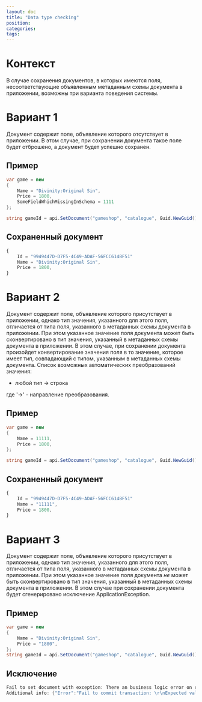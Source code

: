 ```yaml
---
layout: doc
title: "Data type checking"
position: 
categories: 
tags:
---
```


# Контекст
В случае сохранения документов, в которых имеются поля, несоответствующие объявленным метаданным
схемы документа в приложении, возможны три варианта поведения системы.

# Вариант 1
Документ содержит поле, объявление которого отсутствует в приложении.
В этом случае, при сохранении документа такое поле будет отброшено, а документ будет успешно сохранен.

## Пример

```csharp
var game = new
{
	Name = "Divinity:Original Sin",
	Price = 1800,
	SomeFieldWhichMissingInSchema = 1111
};

string gameId = api.SetDocument("gameshop", "catalogue", Guid.NewGuid().ToString(), game);
```

## Сохраненный документ

```js
{
	Id = "9949447D-D7F5-4C49-ADAF-56FCC614BF51"
	Name = "Divinity:Original Sin",
	Price = 1800,
}
```
# Вариант 2
Документ содержит поле, объявление которого присутствует в приложении, однако тип значения, указанного
для этого поля, отличается от типа поля, указанного в метаданных схемы документа в приложении.
При этом указанное значение поля документа может быть сконвертировано в тип значения, указанный в
метаданных схемы документа в приложении.
В этом случае, при сохранении документа произойдет конвертирование значения поля в то значение, 
которое имеет тип, совпадающий с типом, указанным в метаданных схемы документа.
Список возможных автоматических преобразований значения:
* любой тип -> строка

где '->' - направление преобразования.

## Пример
```csharp
var game = new
{
	Name = 11111,
	Price = 1800,
};

string gameId = api.SetDocument("gameshop", "catalogue", Guid.NewGuid().ToString(), game);
```

## Сохраненный документ

```js
{
	Id = "9949447D-D7F5-4C49-ADAF-56FCC614BF51"
	Name = "11111",
	Price = 1800,
}
```

# Вариант 3
Документ содержит поле, объявление которого присутствует в приложении, однако тип значения, указанного
для этого поля, отличается от типа поля, указанного в метаданных схемы документа в приложении.
При этом указанное значение поля документа *не* может быть сконвертировано в тип значения, указанный в
метаданных схемы документа в приложении.
В этом случае при сохранении документа будет сгенерировано исключение ApplicationException.

## Пример

```csharp
var game = new
{
	Name = "Divinity:Original Sin",
	Price = "1800",
};
string gameId = api.SetDocument("gameshop", "catalogue", Guid.NewGuid().ToString(), game);
```

## Исключение

```csharp
Fail to set document with exception: There an business logic error on request execution.
Additional info: ﻿{"Error":"Fail to commit transaction: \r\nExpected value for field 'Price' should have Float type, but value has System.String type ('someStringValueThatIsNotConvertibleToFloat')"}
```
